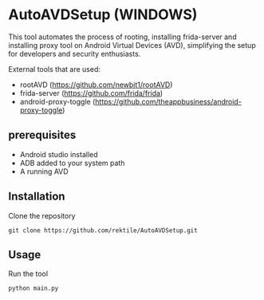 # AutoAVDSetup (WINDOWS)

This tool automates the process of rooting, installing frida-server and installing proxy tool on Android Virtual Devices (AVD), simplifying the setup for developers and security enthusiasts.

External tools that are used:
- rootAVD (https://github.com/newbit1/rootAVD)
- frida-server (https://github.com/frida/frida)
- android-proxy-toggle (https://github.com/theappbusiness/android-proxy-toggle)


## prerequisites
- Android studio installed
- ADB added to your system path
- A running AVD 

## Installation
Clone the repository
```
git clone https://github.com/rektile/AutoAVDSetup.git
```

## Usage
Run the tool 
```
python main.py
```